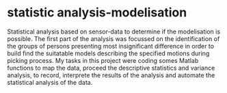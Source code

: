 # statistic analysis-modelisation
Statistical analysis based on sensor-data to determine if the modelisation is possible. The first part of the analysis was focussed on the identification of the groups of persons presenting most insignificant difference in order to build find the suitatable models describing the specified motions during picking process. My tasks in this project were coding somes Matlab functions to map the data, proceed the descriptive statistics and variance analysis, to record, interprete the results of the analysis and automate the statistical analysis of the data.
